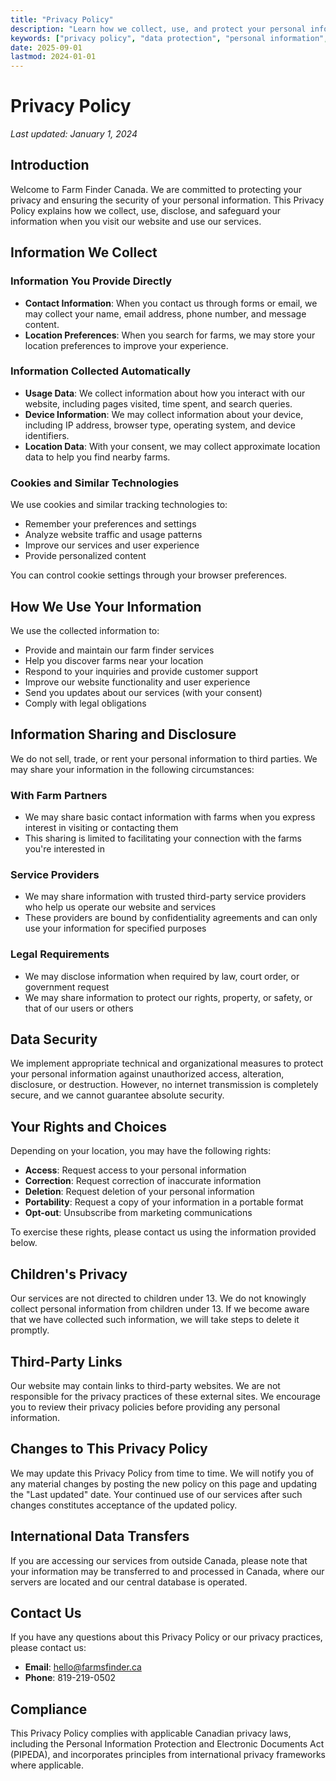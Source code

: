 ```yaml
---
title: "Privacy Policy"
description: "Learn how we collect, use, and protect your personal information when you use our farm finder service."
keywords: ["privacy policy", "data protection", "personal information", "cookies", "farm finder"]
date: 2025-09-01
lastmod: 2024-01-01
---
```


# Privacy Policy

*Last updated: January 1, 2024*

## Introduction

Welcome to Farm Finder Canada. We are committed to protecting your privacy and ensuring the security of your personal information. This Privacy Policy explains how we collect, use, disclose, and safeguard your information when you visit our website and use our services.

## Information We Collect

### Information You Provide Directly
- **Contact Information**: When you contact us through forms or email, we may collect your name, email address, phone number, and message content.
- **Location Preferences**: When you search for farms, we may store your location preferences to improve your experience.

### Information Collected Automatically
- **Usage Data**: We collect information about how you interact with our website, including pages visited, time spent, and search queries.
- **Device Information**: We may collect information about your device, including IP address, browser type, operating system, and device identifiers.
- **Location Data**: With your consent, we may collect approximate location data to help you find nearby farms.

### Cookies and Similar Technologies
We use cookies and similar tracking technologies to:
- Remember your preferences and settings
- Analyze website traffic and usage patterns
- Improve our services and user experience
- Provide personalized content

You can control cookie settings through your browser preferences.

## How We Use Your Information

We use the collected information to:
- Provide and maintain our farm finder services
- Help you discover farms near your location
- Respond to your inquiries and provide customer support
- Improve our website functionality and user experience
- Send you updates about our services (with your consent)
- Comply with legal obligations

## Information Sharing and Disclosure

We do not sell, trade, or rent your personal information to third parties. We may share your information in the following circumstances:

### With Farm Partners
- We may share basic contact information with farms when you express interest in visiting or contacting them
- This sharing is limited to facilitating your connection with the farms you're interested in

### Service Providers
- We may share information with trusted third-party service providers who help us operate our website and services
- These providers are bound by confidentiality agreements and can only use your information for specified purposes

### Legal Requirements
- We may disclose information when required by law, court order, or government request
- We may share information to protect our rights, property, or safety, or that of our users or others

## Data Security

We implement appropriate technical and organizational measures to protect your personal information against unauthorized access, alteration, disclosure, or destruction. However, no internet transmission is completely secure, and we cannot guarantee absolute security.

## Your Rights and Choices

Depending on your location, you may have the following rights:
- **Access**: Request access to your personal information
- **Correction**: Request correction of inaccurate information
- **Deletion**: Request deletion of your personal information
- **Portability**: Request a copy of your information in a portable format
- **Opt-out**: Unsubscribe from marketing communications

To exercise these rights, please contact us using the information provided below.

## Children's Privacy

Our services are not directed to children under 13. We do not knowingly collect personal information from children under 13. If we become aware that we have collected such information, we will take steps to delete it promptly.

## Third-Party Links

Our website may contain links to third-party websites. We are not responsible for the privacy practices of these external sites. We encourage you to review their privacy policies before providing any personal information.

## Changes to This Privacy Policy

We may update this Privacy Policy from time to time. We will notify you of any material changes by posting the new policy on this page and updating the "Last updated" date. Your continued use of our services after such changes constitutes acceptance of the updated policy.

## International Data Transfers

If you are accessing our services from outside Canada, please note that your information may be transferred to and processed in Canada, where our servers are located and our central database is operated.

## Contact Us

If you have any questions about this Privacy Policy or our privacy practices, please contact us:

- **Email**: hello@farmsfinder.ca
- **Phone**: 819-219-0502

## Compliance

This Privacy Policy complies with applicable Canadian privacy laws, including the Personal Information Protection and Electronic Documents Act (PIPEDA), and incorporates principles from international privacy frameworks where applicable.
